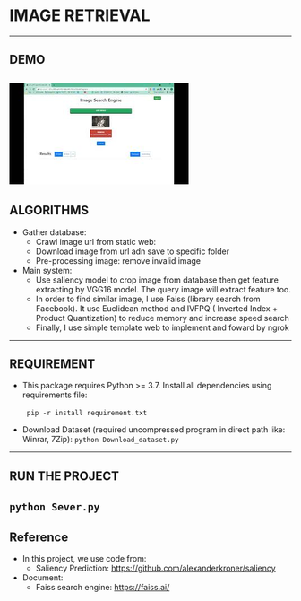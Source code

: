 # **IMAGE RETRIEVAL**
---
## DEMO
[![Image Retrival Demo](screenshots/screenshot1.jpg)](https://youtu.be/qcoXDGlA_qU)
---
## ALGORITHMS
 - Gather database:
    - Crawl image url from static web: 
    - Download image from url adn save to specific folder
    - Pre-processing image: remove invalid image
 - Main system:
    - Use saliency model to crop image from database then get feature extracting by VGG16 model. The query image will extract feature too.
    - In order to find similar image, I use Faiss (library search from Facebook). It use Euclidean method and IVFPQ ( Inverted Index + Product Quantization) to reduce memory and increase speed search
    - Finally, I use simple template web to implement and foward by ngrok
---
## REQUIREMENT
 - This package requires Python >= 3.7. Install all dependencies using requirements file:

   ` pip -r install requirement.txt`
- Download Dataset (required uncompressed program in direct path like: Winrar, 7Zip):
 `python Download_dataset.py` 
---
## RUN THE PROJECT
  `python Sever.py`
---
## Reference
- In this project, we use code from:
    - Saliency Prediction: https://github.com/alexanderkroner/saliency
- Document: 
    - Faiss search engine: https://faiss.ai/
